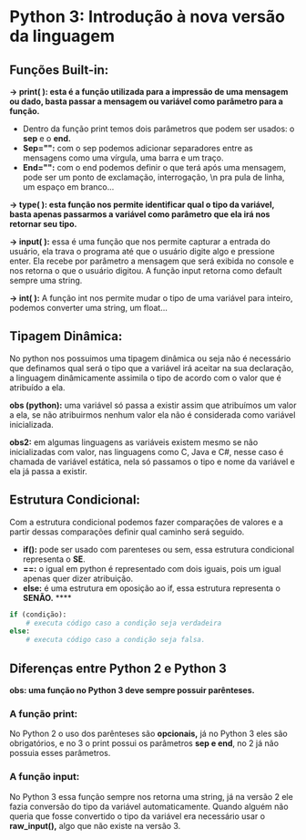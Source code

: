 # Python 3: Introdução à nova versão da linguagem

## Funções Built-in:

**→ print( ):  esta é a função utilizada para a impressão de uma mensagem ou dado, basta passar a mensagem ou variável como parâmetro para a função.** 

- Dentro da função print temos dois parâmetros que podem ser usados: o **sep** e o **end.**
- **Sep="":**  com o sep podemos adicionar separadores entre as mensagens como uma vírgula, uma barra e um traço.
- **End="":** com o end podemos definir o que terá após uma mensagem, pode ser um ponto de exclamação, interrogação, \n pra pula de linha, um espaço em branco...

**→ type( ): esta função nos permite identificar qual o tipo da variável, basta apenas passarmos a variável como parâmetro que ela irá nos retornar seu tipo.**

**→ input( ):** essa é uma função que nos permite capturar a entrada do usuário, ela trava o programa até que o usuário digite algo e pressione enter. Ela recebe por parâmetro a mensagem que será exibida no console e nos retorna o que o usuário digitou. A função input retorna como default sempre uma string.

**→ int( ):** A função int nos permite mudar o tipo de uma variável para inteiro, podemos converter uma string, um float...

## Tipagem Dinâmica:

No python nos possuimos uma tipagem dinâmica ou seja não é necessário que definamos qual será o tipo que a variável irá aceitar na sua declaração, a linguagem dinâmicamente assimila o tipo de acordo com o valor que é atribuído a ela.

**obs (python):** uma variável só passa a existir assim que atribuímos um valor a ela, se não atribuirmos nenhum valor ela não é considerada como variável inicializada.

**obs2:** em algumas linguagens as variáveis existem mesmo se não inicializadas com valor, nas linguagens como C, Java e C#, nesse caso é chamada de variável estática, nela só passamos o tipo e nome da variável e ela já passa a existir.

## Estrutura Condicional:

Com a estrutura condicional podemos fazer comparações de valores e a partir dessas comparações definir qual caminho será seguido.

- **if():** pode ser usado com parenteses ou sem, essa estrutura condicional representa o **SE**.
- **==:** o igual em python é representado com dois iguais, pois um igual apenas quer dizer atribuição.
- **else:** é uma estrutura em oposição ao if, essa estrutura representa o **SENÃO.**  ****

```python
if (condição):
	# executa código caso a condição seja verdadeira
else:
	# executa código caso a condição seja falsa.
```

## Diferenças entre Python 2 e Python 3

**obs: uma função no Python 3 deve sempre possuir parênteses.**

### A função print:

No Python 2 o uso dos parênteses são **opcionais,** já no Python 3 eles são obrigatórios, e no 3 o print possui os parâmetros **sep e end**, no 2 já não possuia esses parâmetros.

### A função input:

No Python 3 essa função sempre nos retorna uma string, já na versão 2 ele fazia conversão do tipo da variável automaticamente. Quando alguém não queria que fosse convertido o tipo da variável era necessário usar o **raw_input(),** algo que não existe na versão 3.